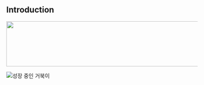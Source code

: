 <h2>Introduction</h2>


<a href="https://github.com/devxb/gitanimals">
  <img
    src="https://render.gitanimals.org/lines/devClouood"
    width="600"
    height="120"
  />
</a>

![성장 중인 거북이](https://i.pinimg.com/736x/85/e9/e3/85e9e3b45bcb5eb5bbb6a1eae58b1fab.jpg)

  

<!--
**devClouood/devClouood** is a ✨ _special_ ✨ repository because its `README.md` (this file) appears on your GitHub profile.

Here are some ideas to get you started:

- 🔭 I’m currently working on ...
- 🌱 I’m currently learning ...
- 👯 I’m looking to collaborate on ...
- 🤔 I’m looking for help with ...
- 💬 Ask me about ...
- 📫 How to reach me: ...
- 😄 Pronouns: ...
- ⚡ Fun fact: ...
-->
